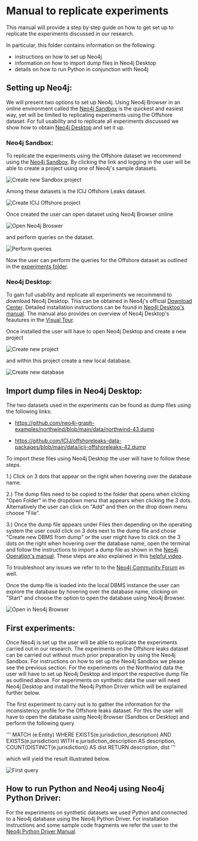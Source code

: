 # Manual to replicate experiments

This manual will provide a step by step guide on how to get set up to replicate the experiments discussed in our research.

In particular, this folder contains information on the following:

- instructions on how to set up Neo4j
- information on how to import dump files in Neo4j Desktop
- details on how to run Python in conjunction with Neo4j

## Setting up Neo4j: 

We will present two options to set up Neo4j. Using Neo4j Browser in an online environment called the [Neo4j Sandbox](https://neo4j.com/sandbox/) is the quickest and easiest way, yet will be limited to replicating experiments using the Offshore dataset. For full usability and to replicate all experiments discussed we show how to obtain [Neo4j Desktop](https://neo4j.com/download/) and set it up.

### Neo4j Sandbox:

To replicate the experiments using the Offshore dataset we recommend using the [Neo4j Sandbox](https://neo4j.com/sandbox/). By clicking the link and logging in the user will be able to create a project using one of Neo4j's sample datasets.

![Create new Sandbox project](https://github.com/GraphDatabaseExperiments/normalization_experiments/blob/main/experiments_manual/images/sandbox1.JPG?raw=true)

Among these datasets is the ICIJ Offshore Leaks dataset.

![Create ICIJ Offshore project](https://github.com/GraphDatabaseExperiments/normalization_experiments/blob/main/experiments_manual/images/sandbox2.JPG?raw=true)

Once created the user can open dataset using Neo4j Browser online

![Open Neo4j Broswer](https://github.com/GraphDatabaseExperiments/normalization_experiments/blob/main/experiments_manual/images/sandbox3.JPG?raw=true)

and perform queries on the dataset.

![Perform queries](https://github.com/GraphDatabaseExperiments/normalization_experiments/blob/main/experiments_manual/images/sandbox4.JPG?raw=true)

Now the user can perform the queries for the Offshore dataset as outlined in the [experiments folder](https://github.com/GraphDatabaseExperiments/normalization_experiments/tree/main/experiments/).

### Neo4j Desktop:

To gain full usability and replicate all experiments we recommend to download Neo4j Desktop. This can be obtained in Neo4j's official [Download Center](https://neo4j.com/download-center/#desktop). Detailed installation instructions can be found in [Neo4j Desktop's manual](https://neo4j.com/docs/desktop-manual/current/installation/). The manual also provides on overview of Neo4j Desktop's feautures in the [Visual Tour](https://neo4j.com/docs/desktop-manual/current/visual-tour/).

Once installed the user will have to open Neo4j Desktop and create a new project

![Create new project](https://github.com/GraphDatabaseExperiments/normalization_experiments/blob/main/experiments_manual/images/desktop1.JPG?raw=true)

and within this project create a new local database.

![Create new database](https://github.com/GraphDatabaseExperiments/normalization_experiments/blob/main/experiments_manual/images/desktop2.JPG?raw=true)



## Import dump files in Neo4j Desktop:

The two datasets used in the experiments can be found as dump files using the following links:

- https://github.com/neo4j-graph-examples/northwind/blob/main/data/northwind-43.dump

- https://github.com/ICIJ/offshoreleaks-data-packages/blob/main/data/icij-offshoreleaks-42.dump


To import these files using Neo4j Desktop the user will have to follow these steps.

1.) Click on 3 dots that appear on the right when hovering over the database name.

2.) The dump files need to be copied to the folder that opens when clicking "Open Folder" in the dropdown menu that appears when clicking the 3 dots. Alternatively the user can click on "Add" and then on the drop down menu choose "File".

3.) Once the dump file appears under Files then depending on the operating system the user could click on 3 dots next to the dump file and chose "Create new DBMS from dump" or the user might have to click on the 3 dots on the right when hovering over the database name, open the terminal and follow the instructions to import a dump file as shown in the [Neo4j Operation's manual](https://neo4j.com/docs/operations-manual/current/backup-restore/restore-dump/).
These steps are also explained in this [helpful video](https://www.youtube.com/watch?v=HPwPh5FUvAk).

To troubleshoot any issues we refer to to the [Neo4j Community Forum](https://community.neo4j.com/t5/graphacademy-discussions/cannot-create-new-database-from-dump-file/td-p/39914) as well. 

Once the dump file is loaded into the local DBMS instance the user can explore the database by hovering over the database name, clicking on "Start" and choose the option to open the database using Neo4j Browser.

![Open in Neo4j Browser](https://github.com/GraphDatabaseExperiments/normalization_experiments/blob/main/experiments_manual/images/desktop3.JPG?raw=true)

## First experiments:

Once Neo4j is set up the user will be able to replicate the experiments carried out in our research. The experiments on the Offshore leaks dataset can be carried out without much prior preparation by using the Neo4j Sandbox. For instructions on how to set up the Neo4j Sandbox we please see the previous section. For the experiments on the Northwind data the user will have to set up Neo4j Desktop and import the respective dump file as outlined above. For experiments on synthetic data the user will need Neo4j Desktop and install the Neo4j Python Driver which will be explained further below.

The first experiment to carry out is to gather the information for the inconsistency profile for the Offshore leaks dataset. For this the user will have to open the database using Neo4j Browser (Sandbox or Desktop) and perform the following query

'''
MATCH (e:Entity) WHERE
EXISTS(e.jurisdiction_description) AND EXISTS(e.jurisdiction)
WITH e.jurisdiction_description AS description, COUNT(DISTINCT(e.jurisdiction)) AS dist
RETURN description, dist
'''

which will yield the result illustrated below.

![First query](https://github.com/GraphDatabaseExperiments/normalization_experiments/blob/main/experiments_manual/images/desktop4.JPG?raw=true)


## How to run Python and Neo4j using Neo4j Python Driver: 

For the experiments on synthetic datasets we used Python and connected to a Neo4j database using the Neo4j Python Driver. For installation instructions and some sample code fragments we refer the user to the [Neo4j Python Driver Manual](https://neo4j.com/docs/api/python-driver/current/).




